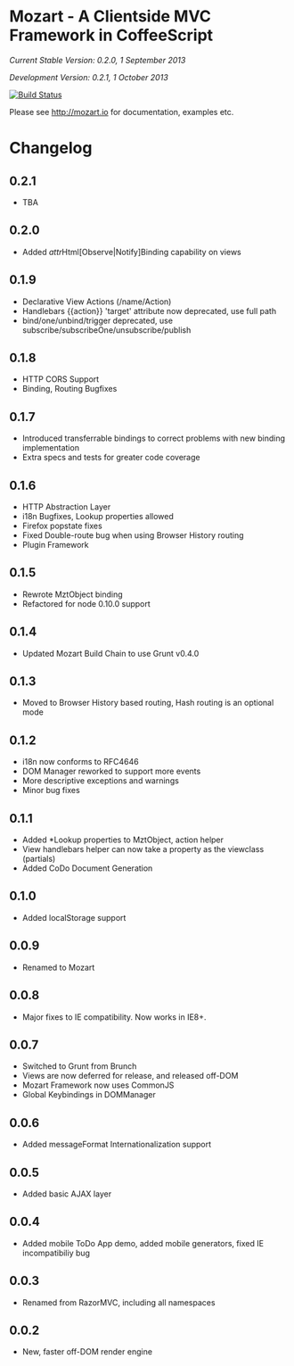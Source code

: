 # Mozart - A Clientside MVC Framework in CoffeeScript

*Current Stable Version: 0.2.0, 1 September 2013*

*Development Version: 0.2.1, 1 October 2013*

[![Build Status](https://secure.travis-ci.org/bigcommerce/mozart.png?branch=master)](http://travis-ci.org/bigcommerce/mozart)

Please see http://mozart.io for documentation, examples etc.

# Changelog

## 0.2.1

* TBA 

## 0.2.0

* Added *attr*Html[Observe|Notify]Binding capability on views

## 0.1.9

* Declarative View Actions (/name/Action)
* Handlebars {{action}} 'target' attribute now deprecated, use full path
* bind/one/unbind/trigger deprecated, use subscribe/subscribeOne/unsubscribe/publish

## 0.1.8

* HTTP CORS Support
* Binding, Routing Bugfixes

## 0.1.7

* Introduced transferrable bindings to correct problems with new binding implementation
* Extra specs and tests for greater code coverage

## 0.1.6

* HTTP Abstraction Layer
* i18n Bugfixes, Lookup properties allowed
* Firefox popstate fixes
* Fixed Double-route bug when using Browser History routing
* Plugin Framework

## 0.1.5

* Rewrote MztObject binding
* Refactored for node 0.10.0 support

## 0.1.4

* Updated Mozart Build Chain to use Grunt v0.4.0

## 0.1.3

* Moved to Browser History based routing, Hash routing is an optional mode

## 0.1.2

* i18n now conforms to RFC4646
* DOM Manager reworked to support more events
* More descriptive exceptions and warnings
* Minor bug fixes

## 0.1.1

* Added *Lookup properties to MztObject, action helper
* View handlebars helper can now take a property as the viewclass (partials)
* Added CoDo Document Generation

## 0.1.0

* Added localStorage support

## 0.0.9

* Renamed to Mozart

## 0.0.8

* Major fixes to IE compatibility. Now works in IE8+.

## 0.0.7

* Switched to Grunt from Brunch
* Views are now deferred for release, and released off-DOM
* Mozart Framework now uses CommonJS
* Global Keybindings in DOMManager

## 0.0.6

* Added messageFormat Internationalization support

## 0.0.5

* Added basic AJAX layer

## 0.0.4

* Added mobile ToDo App demo, added mobile generators, fixed IE incompatibiliy bug

## 0.0.3

* Renamed from RazorMVC, including all namespaces

## 0.0.2

* New, faster off-DOM render engine
